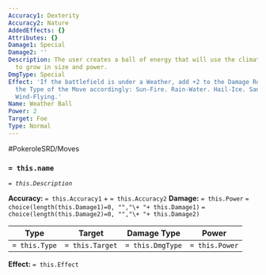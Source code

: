 ```yaml
---
Accuracy1: Dexterity
Accuracy2: Nature
AddedEffects: {}
Attributes: {}
Damage1: Special
Damage2: ''
Description: The user creates a ball of energy that will use the climate around it
  to grow in size and power.
DmgType: Special
Effect: 'If the battlefield is under a Weather, add +2 to the Damage Roll and change
  the Type of the Move accordingly: Sun-Fire. Rain-Water. Hail-Ice. Sandstorm-Rock.
  Wind-Flying.'
Name: Weather Ball
Power: 2
Target: Foe
Type: Normal
---
```


#PokeroleSRD/Moves

### `= this.name` 
*`= this.Description`*

**Accuracy:** `= this.Accuracy1` + `= this.Accuracy2`
**Damage:** `= this.Power` `= choice(length(this.Damage1)=0, "","\+ "+ this.Damage1)` `= choice(length(this.Damage2)=0, "","\+ "+ this.Damage2)`

| Type          | Target          | Damage Type          | Power          |
| ------------- | --------------- | ---------------- | -------------- |
| `= this.Type` | `= this.Target` | `= this.DmgType` | `= this.Power` | 

**Effect:** `= this.Effect`